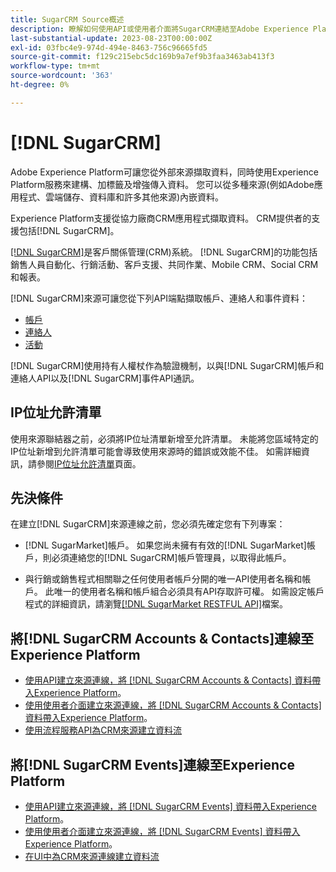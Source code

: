 ```yaml
---
title: SugarCRM Source概述
description: 瞭解如何使用API或使用者介面將SugarCRM連結至Adobe Experience Platform。
last-substantial-update: 2023-08-23T00:00:00Z
exl-id: 03fbc4e9-974d-494e-8463-756c96665fd5
source-git-commit: f129c215ebc5dc169b9a7ef9b3faa3463ab413f3
workflow-type: tm+mt
source-wordcount: '363'
ht-degree: 0%

---
```


# [!DNL SugarCRM]

Adobe Experience Platform可讓您從外部來源擷取資料，同時使用Experience Platform服務來建構、加標籤及增強傳入資料。 您可以從多種來源(例如Adobe應用程式、雲端儲存、資料庫和許多其他來源)內嵌資料。

Experience Platform支援從協力廠商CRM應用程式擷取資料。 CRM提供者的支援包括[!DNL SugarCRM]。

[[!DNL SugarCRM]](https://www.sugarcrm.com/)是客戶關係管理(CRM)系統。 [!DNL SugarCRM]的功能包括銷售人員自動化、行銷活動、客戶支援、共同作業、Mobile CRM、Social CRM和報表。

[!DNL SugarCRM]來源可讓您從下列API端點擷取帳戶、連絡人和事件資料：

* [帳戶](https://market.apidocs.sugarcrm.com/#b0aeb0cd-80ea-4688-8474-54e4873f32f3)
* [連絡人](https://market.apidocs.sugarcrm.com/#308c5025-9478-4de3-8a41-1fc3cff1d8d1)
* [活動](https://market.apidocs.sugarcrm.com/#516ec3b1-8e70-43d4-8bf2-38a2ae74c0a5)

[!DNL SugarCRM]使用持有人權杖作為驗證機制，以與[!DNL SugarCRM]帳戶和連絡人API以及[!DNL SugarCRM]事件API通訊。

## IP位址允許清單

使用來源聯結器之前，必須將IP位址清單新增至允許清單。 未能將您區域特定的IP位址新增到允許清單可能會導致使用來源時的錯誤或效能不佳。 如需詳細資訊，請參閱[IP位址允許清單](../../ip-address-allow-list.md)頁面。

## 先決條件

在建立[!DNL SugarCRM]來源連線之前，您必須先確定您有下列專案：

* [!DNL SugarMarket]帳戶。 如果您尚未擁有有效的[!DNL SugarMarket]帳戶，則必須連絡您的[!DNL SugarCRM]帳戶管理員，以取得此帳戶。

* 與行銷或銷售程式相關聯之任何使用者帳戶分開的唯一API使用者名稱和帳戶。 此唯一的使用者名稱和帳戶組合必須具有API存取許可權。 如需設定帳戶程式的詳細資訊，請瀏覽[[!DNL SugarMarket RESTFUL API]](https://market.apidocs.sugarcrm.com/#intro)檔案。

## 將[!DNL SugarCRM Accounts & Contacts]連線至Experience Platform

* [使用API建立來源連線，將 [!DNL SugarCRM Accounts & Contacts] 資料帶入Experience Platform](../../tutorials/api/create/crm/sugarcrm-accounts-contacts.md)。
* [使用使用者介面建立來源連線，將 [!DNL SugarCRM Accounts & Contacts] 資料帶入Experience Platform](../../tutorials/ui/create/crm/sugarcrm-accounts-contacts.md)。
* [使用流程服務API為CRM來源建立資料流](../../tutorials/api/collect/crm.md)


## 將[!DNL SugarCRM Events]連線至Experience Platform

* [使用API建立來源連線，將 [!DNL SugarCRM Events] 資料帶入Experience Platform](../../tutorials/ui/create/crm/sugarcrm-events.md)。
* [使用使用者介面建立來源連線，將 [!DNL SugarCRM Events] 資料帶入Experience Platform](../../tutorials/ui/create/crm/sugarcrm-events.md)。
* [在UI中為CRM來源連線建立資料流](../../tutorials/ui/dataflow/crm.md)
